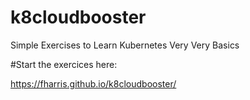 # k8cloudbooster
Simple Exercises to Learn Kubernetes Very Very Basics

#Start the exercices here:

https://fharris.github.io/k8cloudbooster/








